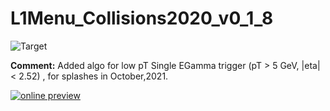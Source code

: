 # L1Menu_Collisions2020_v0_1_8

![Target](https://img.shields.io/badge/Target-SplashesOctober21-orange)

**Comment:** Added algo for low pT Single EGamma trigger (pT > 5 GeV, |eta| < 2.52) , for splashes in October,2021. 

[![online preview](https://img.shields.io/badge/Online%20preview-click%20here-blue)](https://htmlpreview.github.io/?https://github.com/cms-l1-dpg/L1MenuRun3/blob/master/official/L1Menu_Collisions2020_v0_1_8/L1Menu_Collisions2020_v0_1_8.html)

